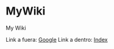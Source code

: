 # MyWiki
My Wiki

Link a fuera: [Google](https://www.google.com)
Link a dentro: [Index](./index.md)
